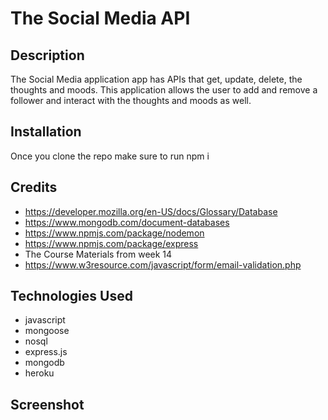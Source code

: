 # The Social Media API

## Description
The Social Media application app has APIs that get, update, delete, the thoughts and moods. This application allows the user to add and remove a follower and interact with the thoughts and moods as well. 

## Installation
Once you clone the repo make sure to run npm i

## Credits
- https://developer.mozilla.org/en-US/docs/Glossary/Database
- https://www.mongodb.com/document-databases
- https://www.npmjs.com/package/nodemon
- https://www.npmjs.com/package/express
- The Course Materials from week 14
- https://www.w3resource.com/javascript/form/email-validation.php

## Technologies Used
- javascript
- mongoose
- nosql
- express.js
- mongodb
- heroku

## Screenshot 

